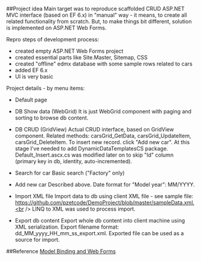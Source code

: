 ##Project idea
Main target was to reproduce scaffolded CRUD ASP.NET MVC interface (based on EF 6.x) in "manual" way - it means, to create all related functionality from scratch.
But, to make things bit different, solution is implemented on ASP.NET Web Forms.

Repro steps of development process:
- created empty ASP.NET Web Forms project
- created essential parts like Site.Master, Sitemap, CSS
- created "offline" edmx database with some sample rows related to cars
- added EF 6.x
- UI is very basic

Project details - by menu items:
- Default page

- DB Show data (WebGrid)
  It is just WebGrid component with paging and sorting to browse db content.

- DB CRUD (GridView)
   Actual CRUD interface, based on GridView component.
   Related methods: carsGrid_GetData, carsGrid_UpdateItem, carsGrid_DeleteItem.
   To insert new record. click "Add new car".
   At this stage I've needed to add DynamicDataTemplatesCS package. Default_Insert.ascx.cs was modified later on to skip "Id" column (primary key in db, identity, auto-incremented).

- Search for car
    Basic search ("Factory" only)
    
- Add new car
   Described above. Date format for "Model year": MM/YYYY.

- Import XML file
   Import data to db using client XML file - see sample file: https://github.com/pzetcode/DemoProject/blob/master/sampleData.xml.<br />
   LINQ to XML was used to process import.

- Export db content
   Export whole db content into client machine using XML serialization.
   Export filename format: dd_MM_yyyy_HH_mm_ss_export.xml.
   Exported file can be used as a source for import.

##Reference
[Model Binding and Web Forms](https://docs.microsoft.com/en-us/aspnet/web-forms/overview/presenting-and-managing-data/model-binding/)
